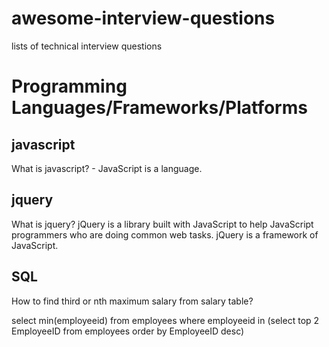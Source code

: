 # awesome-interview-questions
lists of technical interview questions


# Programming Languages/Frameworks/Platforms

## javascript
 What is javascript? - JavaScript is a language. 


## jquery
What is jquery?
 jQuery is a library built with JavaScript to help JavaScript programmers who are doing common web tasks.
 jQuery is a framework of JavaScript.
 
 ## SQL 
 How to find third or nth maximum salary from salary table?
 
select min(employeeid)  from  employees where employeeid in (select top 2 EmployeeID from employees order by EmployeeID desc)


